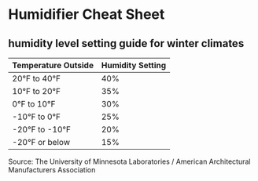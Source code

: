 # Humidifier Cheat Sheet

## humidity level setting guide for winter climates

|Temperature Outside|Humidity Setting|
|---|---|
|20°F to 40°F|40%|
|10°F to 20°F|35%|
|0°F to 10°F|30%|
|-10°F to 0°F|25%|
|-20°F to -10°F|20%|
|-20°F or below|15%|

Source: The University of Minnesota Laboratories / American Architectural Manufacturers Association
